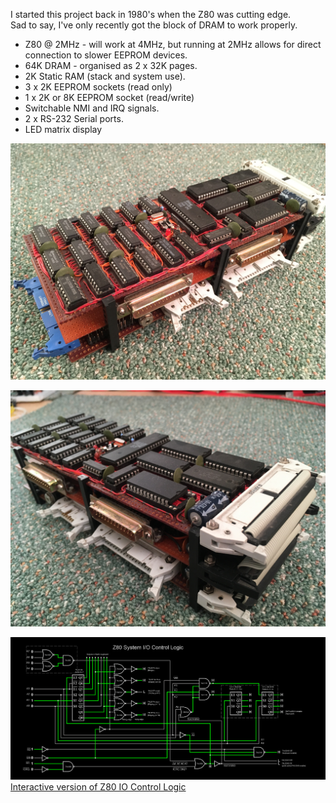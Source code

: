 I started this project back in 1980's when the Z80 was cutting edge.  
Sad to say, I've only recently got the block of DRAM to work properly.

* Z80 @ 2MHz - will work at 4MHz, but running at 2MHz allows for direct connection to slower EEPROM devices.
* 64K DRAM - organised as 2 x 32K pages.
* 2K Static RAM (stack and system use).
* 3 x 2K EEPROM sockets (read only)
* 1 x 2K or 8K EEPROM socket (read/write)
* Switchable NMI and IRQ signals.
* 2 x RS-232 Serial ports.
* LED matrix display

![screenshot](Images/IMG_1727.JPG)

![screenshot](Images/IMG_1728.JPG)

![screenshot](Images/Z80_IO_Control_Logic.png)
[Interactive version of Z80 IO Control Logic](https://tinyurl.com/ybjluskl)
